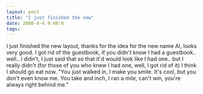 ```yaml
---
layout: post
title: "I just finished the new"
date: 2000-4-4 9:40:0
tags: 
---
```


I just finished the new layout, thanks for the idea for the new name Al, looks very good. I got rid of the guestbook, if you didn't know I had a guestbook.. well.. I didn't, I just said that so that it'd would look like I had one.. but I really didn't (for those of you who knew I had one, well, I got rid of it) I think I should go eat now. "You just walked in, I make you smile. It's cool, but you don't even know me. You take and inch, I ran a mile, can't win, you're always right behind me."

